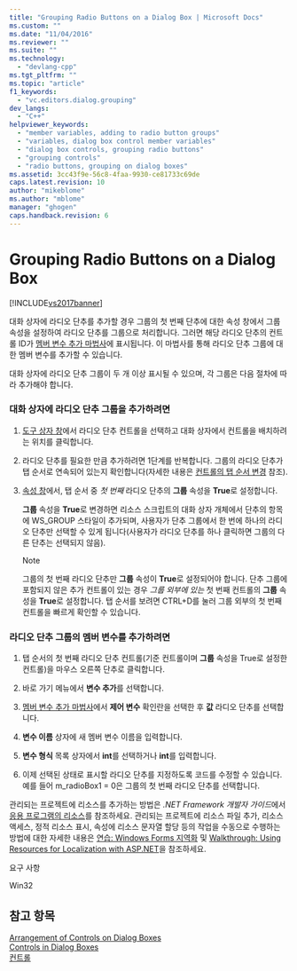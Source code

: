 ```yaml
---
title: "Grouping Radio Buttons on a Dialog Box | Microsoft Docs"
ms.custom: ""
ms.date: "11/04/2016"
ms.reviewer: ""
ms.suite: ""
ms.technology: 
  - "devlang-cpp"
ms.tgt_pltfrm: ""
ms.topic: "article"
f1_keywords: 
  - "vc.editors.dialog.grouping"
dev_langs: 
  - "C++"
helpviewer_keywords: 
  - "member variables, adding to radio button groups"
  - "variables, dialog box control member variables"
  - "dialog box controls, grouping radio buttons"
  - "grouping controls"
  - "radio buttons, grouping on dialog boxes"
ms.assetid: 3cc43f9e-56c8-4faa-9930-ce81733c69de
caps.latest.revision: 10
author: "mikeblome"
ms.author: "mblome"
manager: "ghogen"
caps.handback.revision: 6
---
```

# Grouping Radio Buttons on a Dialog Box
[!INCLUDE[vs2017banner](../assembler/inline/includes/vs2017banner.md)]

대화 상자에 라디오 단추를 추가할 경우 그룹의 첫 번째 단추에 대한 속성 창에서 그룹 속성을 설정하여 라디오 단추를 그룹으로 처리합니다. 그러면 해당 라디오 단추의 컨트롤 ID가 [멤버 변수 추가 마법사](../ide/add-member-variable-wizard.md)에 표시됩니다. 이 마법사를 통해 라디오 단추 그룹에 대한 멤버 변수를 추가할 수 있습니다.  
  
 대화 상자에 라디오 단추 그룹이 두 개 이상 표시될 수 있으며, 각 그룹은 다음 절차에 따라 추가해야 합니다.  
  
### 대화 상자에 라디오 단추 그룹을 추가하려면  
  
1.  [도구 상자 창](../Topic/Toolbox.md)에서 라디오 단추 컨트롤을 선택하고 대화 상자에서 컨트롤을 배치하려는 위치를 클릭합니다.  
  
2.  라디오 단추를 필요한 만큼 추가하려면 1단계를 반복합니다. 그룹의 라디오 단추가 탭 순서로 연속되어 있는지 확인합니다\(자세한 내용은 [컨트롤의 탭 순서 변경](../mfc/changing-the-tab-order-of-controls.md) 참조\).  
  
3.  [속성 창](../Topic/Properties%20Window.md)에서, 탭 순서 중 *첫 번째* 라디오 단추의 **그룹** 속성을 **True**로 설정합니다.  
  
     **그룹** 속성을 **True**로 변경하면 리소스 스크립트의 대화 상자 개체에서 단추의 항목에 WS\_GROUP 스타일이 추가되며, 사용자가 단추 그룹에서 한 번에 하나의 라디오 단추만 선택할 수 있게 됩니다\(사용자가 라디오 단추를 하나 클릭하면 그룹의 다른 단추는 선택되지 않음\).  
  
    > [!NOTE]
    >  그룹의 첫 번째 라디오 단추만 **그룹** 속성이 **True**로 설정되어야 합니다. 단추 그룹에 포함되지 않은 추가 컨트롤이 있는 경우 *그룹 외부에 있는* 첫 번째 컨트롤의 **그룹** 속성을 **True**로 설정합니다. 탭 순서를 보려면 CTRL\+D를 눌러 그룹 외부의 첫 번째 컨트롤을 빠르게 확인할 수 있습니다.  
  
### 라디오 단추 그룹의 멤버 변수를 추가하려면  
  
1.  탭 순서의 첫 번째 라디오 단추 컨트롤\(기준 컨트롤이며 **그룹** 속성을 True로 설정한 컨트롤\)을 마우스 오른쪽 단추로 클릭합니다.  
  
2.  바로 가기 메뉴에서 **변수 추가**를 선택합니다.  
  
3.  [멤버 변수 추가 마법사](../ide/add-member-variable-wizard.md)에서 **제어 변수** 확인란을 선택한 후 **값** 라디오 단추를 선택합니다.  
  
4.  **변수 이름** 상자에 새 멤버 변수 이름을 입력합니다.  
  
5.  **변수 형식** 목록 상자에서 **int**를 선택하거나 **int**를 입력합니다.  
  
6.  이제 선택된 상태로 표시할 라디오 단추를 지정하도록 코드를 수정할 수 있습니다. 예를 들어 m\_radioBox1 \= 0은 그룹의 첫 번째 라디오 단추를 선택합니다.  
  
 관리되는 프로젝트에 리소스를 추가하는 방법은 *.NET Framework 개발자 가이드*에서 [응용 프로그램의 리소스](../Topic/Resources%20in%20Desktop%20Apps.md)를 참조하세요. 관리되는 프로젝트에 리소스 파일 추가, 리소스 액세스, 정적 리소스 표시, 속성에 리소스 문자열 할당 등의 작업을 수동으로 수행하는 방법에 대한 자세한 내용은 [연습: Windows Forms 지역화](http://msdn.microsoft.com/ko-kr/9a96220d-a19b-4de0-9f48-01e5d82679e5) 및 [Walkthrough: Using Resources for Localization with ASP.NET](../Topic/Walkthrough:%20Using%20Resources%20for%20Localization%20with%20ASP.NET.md)을 참조하세요.  
  
 요구 사항  
  
 Win32  
  
## 참고 항목  
 [Arrangement of Controls on Dialog Boxes](../mfc/arrangement-of-controls-on-dialog-boxes.md)   
 [Controls in Dialog Boxes](../mfc/controls-in-dialog-boxes.md)   
 [컨트롤](../mfc/controls-mfc.md)